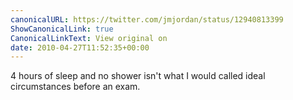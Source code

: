```yaml
---
canonicalURL: https://twitter.com/jmjordan/status/12940813399
ShowCanonicalLink: true
CanonicalLinkText: View original on
date: 2010-04-27T11:52:35+00:00
---
```

4 hours of sleep and no shower isn't what I would called ideal circumstances before an exam.
